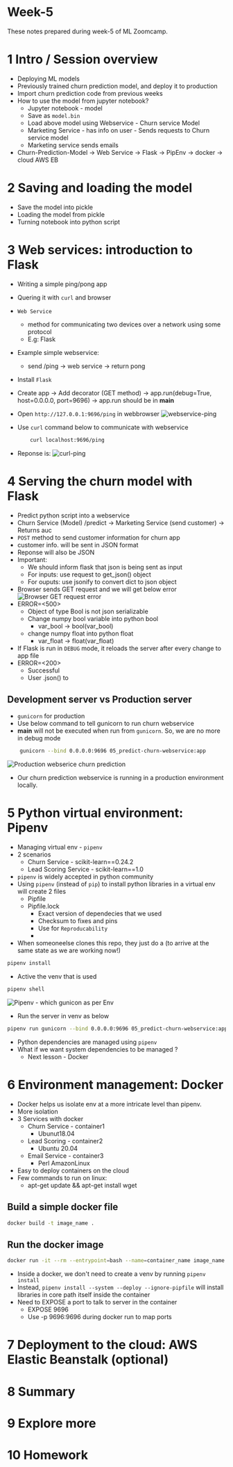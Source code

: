 # Week-5
These notes prepared during week-5 of ML Zoomcamp. 

# 1 Intro / Session overview
- Deploying ML models
- Previously trained churn prediction model, and deploy it to production 
- Import churn prediction code from previous weeks
- How to use the model from jupyter notebook? 
    - Jupyter notebook - model 
    - Save as `model.bin`
    - Load above model using Webservice - Churn service Model 
    - Marketing Service - has info on user - Sends requests to Churn service model 
    - Marketing service sends emails
- Churn-Prediction-Model -> Web Service -> Flask -> PipEnv -> docker -> cloud AWS EB

# 2 Saving and loading the model
- Save the model into pickle
- Loading the model from pickle
- Turning notebook into python script

# 3 Web services: introduction to Flask
- Writing a simple ping/pong app 
- Quering it with `curl` and browser
- `Web Service` 
    - method for communicating two devices over a network using some protocol 
    - E.g: Flask 
- Example simple webservice:
    - send /ping  -> web service -> return pong
- Install `Flask`
- Create app -> Add decorator (GET method) -> app.run(debug=True, host=0.0.0.0, port=9696) -> app.run should be in __main__
- Open `http://127.0.0.1:9696/ping` in webbrowser
![webservice-ping](./../images/webservice_ping_pong.png)

- Use `curl` command below to communicate with webservice
    ```sh
        curl localhost:9696/ping
    ```
- Reponse is:
![curl-ping](./../images/curl_ping.png)


# 4 Serving the churn model with Flask
- Predict python script into a webservice
- Churn Service (Model) /predict -> Marketing Service (send customer) -> Returns auc
- `POST` method to send customer information for churn app
- customer info. will be sent in JSON format 
- Reponse will also be JSON 
- Important:    
    - We should inform flask that json is being sent as input
    - For inputs: use request to get_json() object 
    - For ouputs: use jsonify to convert dict to json object
- Browser sends GET request and we will get below error
![Browser GET request error](./../images/webservice_churn_prediction_error.png)
- ERROR=<500>
    - Object of type Bool is not json serializable
    - Change numpy bool variable into python bool 
        - var_bool -> bool(var_bool)
    - change numpy float into python float 
        - var_float -> float(var_float)
- If Flask is run in `DEBUG` mode, it reloads the server after every change to app file 
- ERROR=<200>
    - Successful 
    - User .json() to 
## Development server vs Production server
- `gunicorn` for production
- Use below command to tell gunicorn to run churn webservice 
- __main__ will not be executed when run from `gunicorn`. So, we are no more in debug mode
```sh
    gunicorn --bind 0.0.0.0:9696 05_predict-churn-webservice:app
```
![Production webserice churn prediction](./../images/prod_gunicorn_webservice_churn_prediction.png)
- Our churn prediction webservice is running in a production environment locally. 


# 5 Python virtual environment: Pipenv
- Managing virtual env - `pipenv`
- 2 scenarios
    - Churn Service - scikit-learn==0.24.2
    - Lead Scoring Service - scikit-learn==1.0  
- `pipenv` is widely accepted in python community 
- Using `pipenv` (instead of `pip`) to install python libraries in a virtual env will create 2 files
    - Pipfile
    - Pipfile.lock
        - Exact version of dependecies that we used 
        - Checksum to fixes and pins 
        - Use for `Reproducability`
        - 
- When someoneelse clones this repo, they just do a (to arrive at the same state as we are working now!)
```sh
pipenv install 
```
- Active the venv that is used 
```sh
pipenv shell
```
![Pipenv - which gunicon as per Env](./../images/pipenv_paths_explained.png)
- Run the server in venv as below 
```sh
pipenv run gunicorn --bind 0.0.0.0:9696 05_predict-churn-webservice:app
```
- Python dependencies are managed using `pipenv`
- What if we want system dependencies to be managed ? 
    - Next lesson - Docker

# 6 Environment management: Docker
- Docker helps us isolate env at a more intricate level than pipenv.
- More isolation 
- 3 Services with docker 
    - Churn Service - container1
        - Ubunut18.04
    - Lead Scoring - container2
        - Ubuntu 20.04
    - Email Service - container3
        - Perl AmazonLinux
- Easy to deploy containers on the cloud
- Few commands to run on linux:
    - apt-get update && apt-get install wget
## Build a simple docker file 
```sh
docker build -t image_name . 
```
## Run the docker image
```sh
docker run -it --rm --entrypoint=bash --name=container_name image_name
```
- Inside a docker, we don't need to create a venv by running `pipenv install` 
- Instead, `pipenv install --system --deploy --ignore-pipfile` will install libraries in core path itself inside the container 
- Need to EXPOSE a port to talk to server in the container 
    - EXPOSE 9696
    - Use -p 9696:9696 during docker run to map ports



# 7 Deployment to the cloud: AWS Elastic Beanstalk (optional)


# 8 Summary


# 9 Explore more


# 10 Homework
